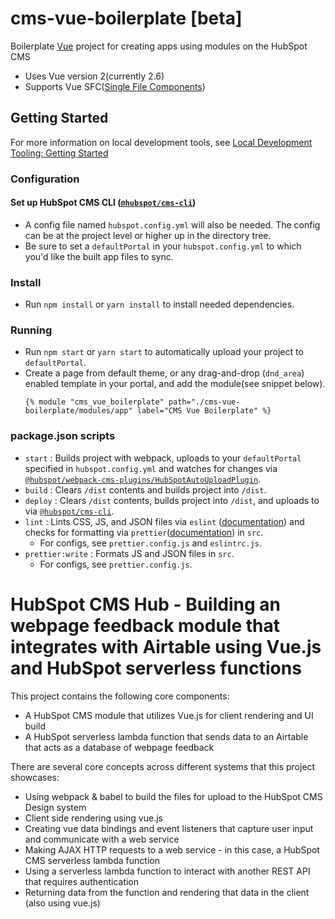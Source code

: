 # cms-vue-boilerplate [beta]
Boilerplate [Vue](https://vuejs.org/) project for creating apps using modules on the HubSpot CMS

- Uses Vue version 2(currently 2.6)
- Supports Vue SFC([Single File Components](https://vuejs.org/v2/guide/single-file-components.html))

## Getting Started

For more information on local development tools, see [Local Development Tooling: Getting Started](https://designers.hubspot.com/docs/tools/local-development)

### Configuration

#### Set up HubSpot CMS CLI ([`@hubspot/cms-cli`](https://www.npmjs.com/package/@hubspot/cms-cli))
- A config file named `hubspot.config.yml` will also be needed.  The config can be at the project level or higher up in the directory tree.
- Be sure to set a `defaultPortal` in your `hubspot.config.yml` to which you'd like the built app files to sync.

### Install
- Run `npm install` or `yarn install` to install needed dependencies.

### Running
- Run `npm start` or `yarn start` to automatically upload your project to `defaultPortal`.
- Create a page from default theme, or any drag-and-drop (`dnd_area`) enabled template in your portal, and add the module(see snippet below).
  ```
  {% module "cms_vue_boilerplate" path="./cms-vue-boilerplate/modules/app" label="CMS Vue Boilerplate" %}
  ```

### package.json scripts
- `start` : Builds project with webpack, uploads to your `defaultPortal` specified in `hubspot.config.yml` and watches for changes via [`@hubspot/webpack-cms-plugins/HubSpotAutoUploadPlugin`](https://www.npmjs.com/package/@hubspot/webpack-cms-plugins).
- `build` : Clears `/dist` contents and builds project into `/dist`.
- `deploy` : Clears `/dist` contents, builds project into `/dist`, and uploads to via [`@hubspot/cms-cli`](https://www.npmjs.com/package/@hubspot/cms-cli).
- `lint` : Lints CSS, JS, and JSON files via `eslint` ([documentation](https://eslint.org/docs/user-guide/configuring)) and checks for formatting via `prettier`([documentation](https://prettier.io/docs/en/configuration.html)) in `src`.
  - For configs, see `prettier.config.js` and `eslintrc.js`.
- `prettier:write` : Formats JS and JSON files in `src`.
  - For configs, see `prettier.config.js`.

# HubSpot CMS Hub - Building an webpage feedback module that integrates with Airtable using Vue.js and HubSpot serverless functions
This project contains the following core components:
- A HubSpot CMS module that utilizes Vue.js for client rendering and UI build
- A HubSpot serverless lambda function that sends data to an Airtable that acts as a database of webpage feedback

There are several core concepts across different systems that this project showcases:

- Using webpack & babel to build the files for upload to the HubSpot CMS Design system
- Client side rendering using vue.js
- Creating vue data bindings and event listeners that capture user input and communicate with a web service
- Making AJAX HTTP requests to a web service - in this case, a HubSpot CMS serverless lambda function
- Using a serverless lambda function to interact with another REST API that requires authentication
- Returning data from the function and rendering that data in the client (also using vue.js)
